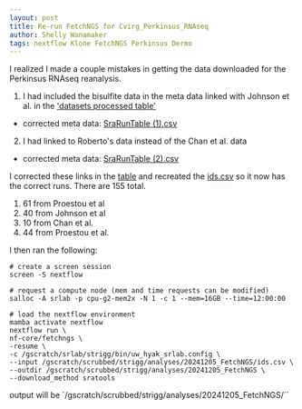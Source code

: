 ```yaml
---
layout: post
title: Re-run FetchNGS for Cvirg_Perkinsus_RNAseq
author: Shelly Wanamaker
tags: nextflow Klone FetchNGS Perkinsus Dermo
---
```


I realized I made a couple mistakes in getting the data downloaded for the Perkinsus RNAseq reanalysis.

1) I had included the bisulfite data in the meta data linked with Johnson et al. in the ['datasets processed table'](https://resilience-biomarkers-for-aquaculture.github.io/about/)
  - corrected meta data: [SraRunTable (1).csv](https://github.com/Resilience-Biomarkers-for-Aquaculture/Cvirg_Pmarinus_RNAseq/blob/main/data/SraRunTable%20(1).csv)
2) I had linked to Roberto's data instead of the Chan et al. data
  - corrected meta data: [SraRunTable (2).csv](https://github.com/Resilience-Biomarkers-for-Aquaculture/Cvirg_Pmarinus_RNAseq/blob/main/data/SraRunTable%20(2).csv)

I corrected these links in the [table](https://resilience-biomarkers-for-aquaculture.github.io/about/) and recreated the [ids.csv](https://github.com/Resilience-Biomarkers-for-Aquaculture/Cvirg_Pmarinus_RNAseq/blob/main/data/ids.csv) so it now has the correct runs. There are 155 total.
1) 61 from Proestou et al
2) 40 from Johnson et al
3) 10 from Chan et al.
4) 44 from Proestou et al.

I then ran the following:
```
# create a screen session
screen -S nextflow

# request a compute node (mem and time requests can be modified)
salloc -A srlab -p cpu-g2-mem2x -N 1 -c 1 --mem=16GB --time=12:00:00

# load the nextflow environment
mamba activate nextflow
nextflow run \
nf-core/fetchngs \
-resume \
-c /gscratch/srlab/strigg/bin/uw_hyak_srlab.config \
--input /gscratch/scrubbed/strigg/analyses/20241205_FetchNGS/ids.csv \
--outdir /gscratch/scrubbed/strigg/analyses/20241205_FetchNGS \
--download_method sratools
```

output will be `/gscratch/scrubbed/strigg/analyses/20241205_FetchNGS/``
